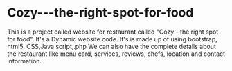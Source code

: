 # Cozy---the-right-spot-for-food
This is a project called website for restaurant called "Cozy - the right spot for food". It's a Dynamic website code. It's is made up of using bootstrap, html5, CSS,Java script,.php  We can also have the complete details about the restaurant like menu card, services, reviews, chefs, location and contact information.

